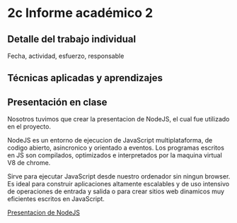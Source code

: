 # 2c Informe académico 2

## Detalle del trabajo individual

Fecha, actividad, esfuerzo, responsable

## Técnicas aplicadas y aprendizajes


## Presentación en clase

Nosotros tuvimos que crear la presentacion de NodeJS, el cual fue utilizado en el proyecto.

NodeJS es un entorno de ejecucion de JavaScript multiplataforma, de codigo abierto, asincronico y orientado a eventos. Los programas escritos en JS son compilados, optimizados e interpretados por la maquina virtual V8 de chrome.

Sirve para ejecutar JavaScript desde nuestro ordenador sin ningun browser. Es ideal para construir aplicaciones altamente escalables y de uso intensivo de operaciones de entrada y salida o para crear sitios web dinamicos muy eficientes escritos en JavaScript.

[Presentacion de NodeJS](presentacionDelGrupo/NODEJS.pdf)